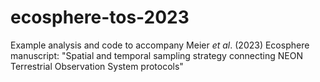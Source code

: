 # ecosphere-tos-2023
Example analysis and code to accompany Meier _et al_. (2023) Ecosphere manuscript: "Spatial and temporal sampling strategy connecting NEON Terrestrial Observation System protocols"
